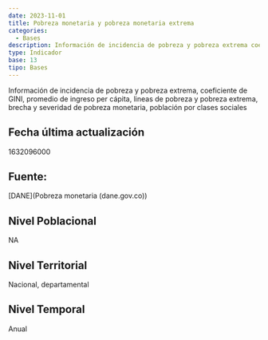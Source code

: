 ```yaml
---
date: 2023-11-01
title: Pobreza monetaria y pobreza monetaria extrema
categories:
  - Bases
description: Información de incidencia de pobreza y pobreza extrema coeficiente de GINI promedio de ingreso per cápita lineas de pobreza y pobreza extrema brecha y severidad de pobreza monetaria población por clases sociales
type: Indicador
base: 13
tipo: Bases
--- 
```


Información de incidencia de pobreza y pobreza extrema, coeficiente de GINI, promedio de ingreso per cápita, lineas de pobreza y pobreza extrema, brecha y severidad de pobreza monetaria, población por clases sociales

## Fecha última actualización
1632096000

## Fuente:
[DANE](Pobreza monetaria (dane.gov.co))

## Nivel Poblacional
 NA

## Nivel Territorial
Nacional, departamental

## Nivel Temporal
Anual